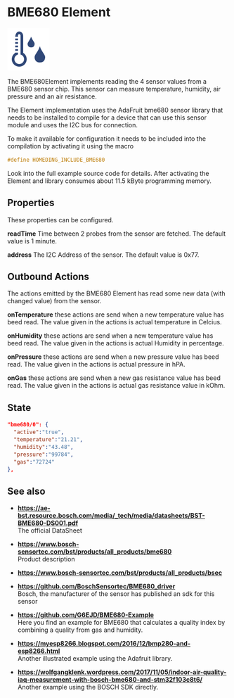 # BME680 Element

<div class="excerpt">
  <img src="/i/bme680.svg">
  <p>The BME680Element implements reading the 4 sensor values from a BME680 sensor chip.
This sensor can measure temperature, humidity, air pressure and an air resistance.</p>
</div>

The Element implementation uses the AdaFruit bme680 sensor library that needs to be installed to compile for a device that can use this sensor module and 
uses the I2C bus for connection.

To make it available for configuration it needs to be included into the compilation by activating it using the macro

```CPP
#define HOMEDING_INCLUDE_BME680
```

Look into the full example source code for details.
After activating the Element and library consumes about 11.5 kByte programming memory.


## Properties

These properties can be configured.

**readTime** Time between 2 probes from the sensor are fetched. The default value is 1 minute.

**address** The I2C Address of the sensor. The default value is 0x77.


## Outbound Actions

The actions emitted by the BME680 Element has read some new data (with changed value) from the sensor.

**onTemperature** these actions are send when a new temperature value has beed read. The value given in the actions is actual temperature in Celcius. 

**onHumidity** these actions are send when a new temperature value has beed read. The value given in the actions is actual Humidity in percentage. 

**onPressure** these actions are send when a new pressure value has beed read. The value given in the actions is actual pressure in hPA. 

**onGas** these actions are send when a new gas resistance value has beed read. The value given in the actions is actual gas resistance value in kOhm.

## State

```JSON
"bme680/0": {
  "active":"true",
  "temperature":"21.21",
  "humidity":"43.48",
  "pressure":"99784",
  "gas":"72724"
},
```

## See also

* **<https://ae-bst.resource.bosch.com/media/_tech/media/datasheets/BST-BME680-DS001.pdf>**
  <br> The official DataSheet

* **<https://www.bosch-sensortec.com/bst/products/all_products/bme680>**
  <br>Product description

* **<https://www.bosch-sensortec.com/bst/products/all_products/bsec>**

* **<https://github.com/BoschSensortec/BME680_driver>**
  <br>Bosch, the manufacturer of the sensor has published an sdk for this sensor

* **<https://github.com/G6EJD/BME680-Example>**
  <br>Here you find an example for BME680 that calculates a quality index by combining a quality from gas and humidity.

* **<https://myesp8266.blogspot.com/2016/12/bmp280-and-esp8266.html>**
  <br>Another illustrated example using the Adafruit library.

* **<https://wolfgangklenk.wordpress.com/2017/11/05/indoor-air-quality-iaq-measurement-with-bosch-bme680-and-stm32f103c8t6/>**
  <br>Another example using the BOSCH SDK directly.
